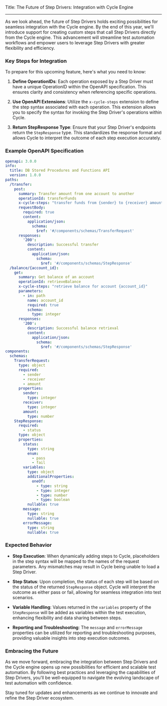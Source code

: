 Title: The Future of Step Drivers: Integration with Cycle Engine

---

As we look ahead, the future of Step Drivers holds exciting possibilities for seamless integration with the Cycle engine. By the end of this year, we'll introduce support for creating custom steps that call Step Drivers directly from the Cycle engine. This advancement will streamline test automation workflows and empower users to leverage Step Drivers with greater flexibility and efficiency.

### Key Steps for Integration

To prepare for this upcoming feature, here's what you need to know:

1. **Define OperationIDs**: Each operation exposed by a Step Driver must have a unique OperationID within the OpenAPI specification. This ensures clarity and consistency when referencing specific operations.

2. **Use OpenAPI Extensions**: Utilize the `x-cycle-steps` extension to define the step syntax associated with each operation. This extension allows you to specify the syntax for invoking the Step Driver's operations within Cycle.

3. **Return StepResponse Type**: Ensure that your Step Driver's endpoints return the `StepResponse` type. This standardizes the response format and allows Cycle to interpret the outcome of each step execution accurately.

### Example OpenAPI Specification

```yaml
openapi: 3.0.0
info:
  title: DB Stored Procedures and Functions API
  version: 1.0.0
paths:
  /transfer:
    post:
      summary: Transfer amount from one account to another
      operationId: transferFunds
      x-cycle-steps: "transfer funds from {sender} to {receiver} amount {amount}"
      requestBody:
        required: true
        content:
          application/json:
            schema:
              $ref: '#/components/schemas/TransferRequest'
      responses:
        '200':
          description: Successful transfer
          content:
            application/json:
              schema:
                $ref: '#/components/schemas/StepResponse'
  /balance/{account_id}:
    get:
      summary: Get balance of an account
      operationId: retrieveBalance
      x-cycle-steps: "retrieve balance for account {account_id}"
      parameters:
        - in: path
          name: account_id
          required: true
          schema:
            type: integer
      responses:
        '200':
          description: Successful balance retrieval
          content:
            application/json:
              schema:
                $ref: '#/components/schemas/StepResponse'
components:
  schemas:
    TransferRequest:
      type: object
      required:
        - sender
        - receiver
        - amount
      properties:
        sender:
          type: integer
        receiver:
          type: integer
        amount:
          type: number
    StepResponse:
      required:
        - status
      type: object
      properties:
        status:
          type: string
          enum:
            - pass
            - fail
        variables:
          type: object
          additionalProperties:
            oneOf:
              - type: string
              - type: integer
              - type: number
              - type: boolean
          nullable: true
        message:
          type: string
          nullable: true
        errorMessage:
          type: string
          nullable: true
```

### Expected Behavior

- **Step Execution**: When dynamically adding steps to Cycle, placeholders in the step syntax will be mapped to the names of the request parameters. Any mismatches may result in Cycle being unable to load a Step Driver.

- **Step Status**: Upon completion, the status of each step will be based on the status of the returned `StepResponse` object. Cycle will interpret the outcome as either pass or fail, allowing for seamless integration into test scenarios.

- **Variable Handling**: Values returned in the `variables` property of the `StepResponse` will be added as variables within the test execution, enhancing flexibility and data sharing between steps.

- **Reporting and Troubleshooting**: The `message` and `errorMessage` properties can be utilized for reporting and troubleshooting purposes, providing valuable insights into step execution outcomes.

### Embracing the Future

As we move forward, embracing the integration between Step Drivers and the Cycle engine opens up new possibilities for efficient and scalable test automation. By following best practices and leveraging the capabilities of Step Drivers, you'll be well-equipped to navigate the evolving landscape of test automation with confidence.

Stay tuned for updates and enhancements as we continue to innovate and refine the Step Driver ecosystem.
